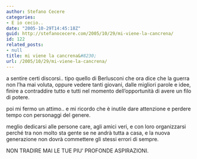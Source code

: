```yaml
---
author: Stefano Cecere
categories:
- E io cecio..
date: "2005-10-29T14:45:18Z"
guid: http://stefanocecere.com/2005/10/29/mi-viene-la-cancrena/
id: 122
related_posts:
- null
title: mi viene la cancrena&#8230;
url: /2005/10/29/mi-viene-la-cancrena/
---
```


<img src='/wp-content/contraddizionek.jpg' alt='' align='left' />a sentire certi discorsi.. tipo quello di Berlusconi che ora dice che la guerra non l&#x2019;ha mai voluta, oppure vedere tanti giovani, dalle migliori parole e idee, finire a contraddire tutto e tutti nel momento dell&#x2019;opportunit&#xe0; di avere un filo di potere.

poi mi fermo un attimo.. e mi ricordo che &#xe8; inutile dare attenzione e perdere tempo con personaggi del genere.

meglio dedicarsi alle persone care, agli amici veri, e con loro organizzarsi perch&#xe9; tra non molto sta gente se ne andr&#xe0; tutta a casa, e la nuova generazione non dovr&#xe0; commettere gli stessi errori di sempre.

NON TRADIRE MAI LE TUE PIU&#x2019; PROFONDE ASPIRAZIONI.